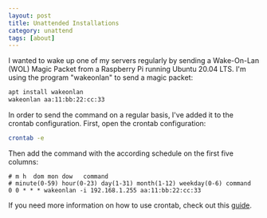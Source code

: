 ```yaml
---
layout: post
title: Unattended Installations
category: unattend
tags: [about]
---
```


I wanted to wake up one of my servers regularly by sending a Wake-On-Lan (WOL) Magic Packet from a Raspberry Pi running Ubuntu 20.04 LTS. I'm using the program "wakeonlan" to send a magic packet:
```bash
apt install wakeonlan
wakeonlan aa:11:bb:22:cc:33
```

In order to send the command on a regular basis, I've added it to the crontab configuration. First, open the crontab configuration:
```bash
crontab -e
```

Then add the command with the according schedule on the first five columns:
```
# m h  dom mon dow   command
# minute(0-59) hour(0-23) day(1-31) month(1-12) weekday(0-6) command
0 0 * * * wakeonlan -i 192.168.1.255 aa:11:bb:22:cc:33
```

If you need more information on how to use crontab, check out this [guide](https://www.howtogeek.com/101288/how-to-schedule-tasks-on-linux-an-introduction-to-crontab-files/).

